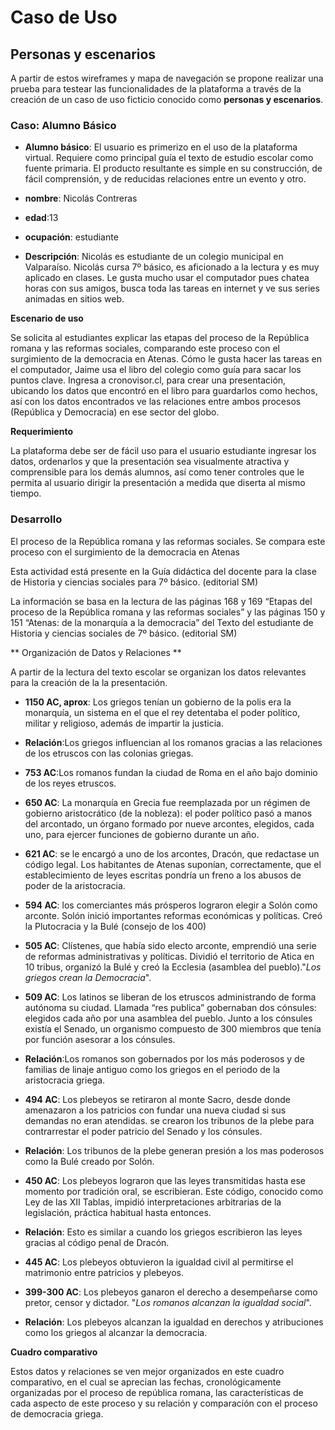 # Caso de Uso


## Personas y escenarios



A partir de estos wireframes y mapa de navegación se propone realizar una prueba para testear las funcionalidades de la plataforma a través de la creación de un caso de uso ficticio conocido como **personas y escenarios**.

### Caso: Alumno Básico


* **Alumno básico**: El usuario es primerizo en el uso de la plataforma virtual. Requiere como principal guía el texto de estudio escolar como fuente primaria. El producto resultante es simple en su construcción, de fácil comprensión, y de reducidas relaciones entre un evento y otro.


* **nombre**: Nicolás Contreras
* **edad**:13
* **ocupación**: estudiante
* **Descripción**: Nicolás es estudiante de un colegio municipal en Valparaíso. Nicolás cursa 7º básico, es aficionado a la lectura y es muy aplicado en clases. Le gusta mucho usar el computador pues chatea horas con sus amigos, busca toda las tareas en internet y ve sus series animadas en sitios web.

**Escenario de uso**

Se solicita al estudiantes explicar las etapas del proceso de la República romana y las reformas sociales, comparando este proceso con el surgimiento de la democracia en Atenas. Cómo le gusta hacer las tareas en el computador, Jaime usa el libro del colegio como guía para sacar los puntos clave. Ingresa a cronovisor.cl, para crear una presentación, ubicando los datos que encontró en el libro para guardarlos como hechos, así con los datos encontrados ve las relaciones entre ambos procesos (República y Democracia) en ese sector del globo.

**Requerimiento**

La plataforma debe ser de fácil uso para el usuario estudiante ingresar los datos, ordenarlos y que la presentación sea visualmente atractiva y comprensible para los demás alumnos, así como tener controles que le permita al usuario dirigir la presentación a medida que diserta al mismo tiempo.

### Desarrollo

El proceso de la República romana y las reformas sociales. Se compara este proceso con el surgimiento de la democracia en Atenas

Esta actividad está presente en la Guía didáctica del docente para la clase de Historia y ciencias sociales para 7º básico. (editorial SM)

La información se basa en la lectura de las páginas 168 y 169 “Etapas del proceso de la República romana y las reformas sociales” y las páginas 150 y 151 “Atenas: de la monarquía a la democracia” del Texto del estudiante de Historia y ciencias sociales de 7º básico. (editorial SM)

** Organización de Datos y Relaciones **

A partir de la lectura del texto escolar se organizan los datos relevantes para la creación de la la presentación.

* **1150 AC, aprox**: Los griegos tenían un gobierno de la polis era la monarquía, un sistema en el que el rey detentaba el poder político, militar y religioso, además de impartir la justicia.
 
 * **Relación**:Los griegos influencian al los romanos gracias a las relaciones de los etruscos con las colonias griegas.


* **753 AC**:Los romanos fundan la ciudad de Roma en el año bajo dominio de los reyes etruscos.

* **650 AC**: La monarquía en Grecia fue reemplazada por un régimen de gobierno aristocrático (de la nobleza): el poder político pasó a manos del arcontado, un órgano formado por nueve arcontes, elegidos, cada uno, para ejercer funciones de gobierno durante un año.

* **621 AC**: se le encargó a uno de los arcontes, Dracón, que redactase un código legal. Los habitantes de Atenas suponían, correctamente, que el establecimiento de leyes escritas pondría un freno a los abusos de poder de la aristocracia.

* **594 AC**: los comerciantes más prósperos lograron elegir a Solón como arconte. Solón inició importantes reformas económicas y políticas. Creó la Plutocracia y la Bulé (consejo de los 400)

* **505 AC**: Clístenes, que había sido electo arconte, emprendió una serie de reformas administrativas y políticas. Dividió el territorio de Atica en 10 tribus, organizó la Bulé y creó la Ecclesia (asamblea del pueblo)."*Los griegos crean la Democracia*".

* **509 AC**: Los latinos se liberan de los etruscos administrando de forma autónoma su ciudad. Llamada “res publica” gobernaban dos cónsules: elegidos cada año por una asamblea del pueblo. Junto a los cónsules existía el Senado, un organismo compuesto de 300 miembros que tenía por función asesorar a los cónsules.
 
 * **Relación**:Los romanos son gobernados por los más poderosos y de familias de linaje antiguo como los griegos en el periodo de la aristocracia griega.


* **494 AC**: Los plebeyos se retiraron al monte Sacro, desde donde amenazaron a los patricios con fundar una nueva ciudad si sus demandas no eran atendidas. se crearon los tribunos de la plebe para contrarrestar el poder patricio del Senado y los cónsules.
 
 * **Relación**: Los tribunos de la plebe generan presión a los mas poderosos como la Bulé creado por Solón.


* **450 AC**: Los plebeyos lograron que las leyes transmitidas hasta ese momento por tradición oral, se escribieran. Este código, conocido como Ley de las XII Tablas, impidió interpretaciones arbitrarias de la legislación, práctica habitual hasta entonces.

 * **Relación**: Esto es similar a cuando los griegos escribieron las leyes gracias al código penal de Dracón.


* **445 AC**: Los plebeyos obtuvieron la igualdad civil al permitirse el matrimonio entre patricios y plebeyos.

* **399-300 AC**: Los plebeyos ganaron el derecho a desempeñarse como pretor, censor y dictador. "*Los romanos alcanzan la igualdad social*".
 
 * **Relación**: Los plebeyos alcanzan la igualdad en derechos y atribuciones como los griegos al alcanzar la democracia.

**Cuadro comparativo**

Estos datos y relaciones se ven mejor organizados en este cuadro comparativo, en el cual se aprecian las fechas, cronológicamente organizadas por el proceso de república romana, las características de cada aspecto de este proceso y su relación y comparación con el proceso de democracia griega.
